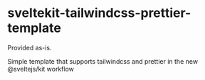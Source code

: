 # sveltekit-tailwindcss-prettier-template

Provided as-is.

Simple template that supports tailwindcss and prettier in the new @sveltejs/kit workflow
